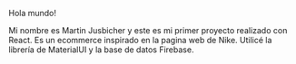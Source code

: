 Hola mundo!

Mi nombre es Martin Jusbicher y este es mi primer proyecto realizado con React.
Es un ecommerce inspirado en la pagina web de Nike. Utilicé la librería de MaterialUI y la base de datos Firebase.


